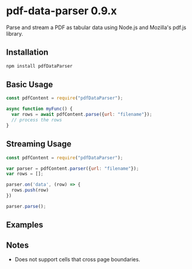 # pdf-data-parser 0.9.x

Parse and stream a PDF as tabular data using Node.js and Mozilla's pdf.js library.

## Installation

```bash
npm install pdfDataParser
```

## Basic Usage

```javascript
const pdfContent = require("pdfDataParser"); 

async function myFunc() {
  var rows = await pdfContent.parse({url: "filename"});
  // process the rows
}
```

## Streaming Usage

```javascript
const pdfContent = require("pdfDataParser");

var parser = pdfContent.parser({url: "filename"});
var rows = [];

parser.on('data', (row) => {
  rows.push(row)
})

parser.parse();
```

## Examples

## Notes

* Does not support cells that cross page boundaries.
